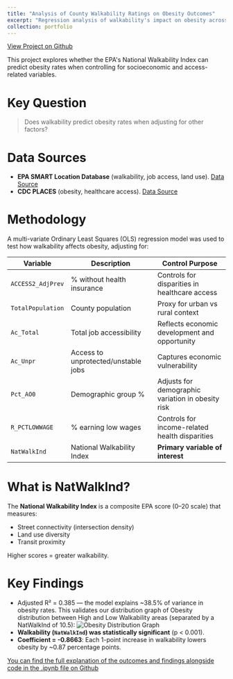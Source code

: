 ```yaml
---
title: "Analysis of County Walkability Ratings on Obesity Outcomes"
excerpt: "Regression analysis of walkability's impact on obesity across U.S. counties using Python and Jupyter Notebook (2025)<br/>"
collection: portfolio
---
```

[View Project on Github](https://github.com/diogoviveiros/Walkability-vs-Obesity)

This project explores whether the EPA's National Walkability Index can predict obesity rates when controlling for socioeconomic and access-related variables.

# Key Question
> Does walkability predict obesity rates when adjusting for other factors?

# Data Sources
- **EPA SMART Location Database** (walkability, job access, land use). [Data Source](https://edg.epa.gov/EPADataCommons/public/OA/EPA_SmartLocationDatabase_V3_Jan_2021_Final.csv&ved=2ahUKEwj7saz6ifaMAxW_6skDHROHNbcQFnoECAkQAQ&usg=AOvVaw1UdRhZzOGczkM3felPCxRK)
- **CDC PLACES** (obesity, healthcare access).  [Data Source](https://data.cdc.gov/500-Cities-Places/PLACES-County-Data-GIS-Friendly-Format-2024-releas/i46a-9kgh/about_data)

# Methodology   
A multi-variate Ordinary Least Squares (OLS) regression model was used to test how walkability affects obesity, adjusting for:

| Variable           | Description                              | Control Purpose                                         |
|--------------------|------------------------------------------|----------------------------------------------------------|
| `ACCESS2_AdjPrev`  | % without health insurance               | Controls for disparities in healthcare access            |
| `TotalPopulation`  | County population                        | Proxy for urban vs rural context                         |
| `Ac_Total`         | Total job accessibility                  | Reflects economic development and opportunity            |
| `Ac_Unpr`          | Access to unprotected/unstable jobs      | Captures economic vulnerability                         |
| `Pct_AO0`          | Demographic group %                      | Adjusts for demographic variation in obesity risk        |
| `R_PCTLOWWAGE`     | % earning low wages                      | Controls for income-related health disparities           |
| `NatWalkInd`       | National Walkability Index               | **Primary variable of interest**                         |

# What is NatWalkInd?  
The **National Walkability Index** is a composite EPA score (0–20 scale) that measures:
- Street connectivity (intersection density)  
- Land use diversity  
- Transit proximity  

Higher scores = greater walkability.

# Key Findings 
- Adjusted R² = 0.385 — the model explains ~38.5% of variance in obesity rates. This validates our distribution graph of Obesity distribution between High and Low Walkability areas (separated by a NatWalkInd of 10.5): ![Obesity Distribution Graph](Obesity_Distribution_Graph.png) 
- **Walkability (`NatWalkInd`) was statistically significant** (p < 0.001).  
- **Coefficient = -0.8663**: Each 1-point increase in walkability lowers obesity by ~0.87 percentage points.

[You can find the full explanation of the outcomes and findings alongside code in the .ipynb file on Github](https://github.com/diogoviveiros/Walkability-vs-Obesity/blob/main/Walkability%20v%20Obesity.ipynb)
